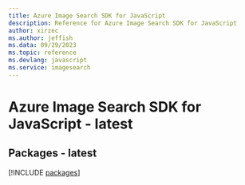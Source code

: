 ```yaml
---
title: Azure Image Search SDK for JavaScript
description: Reference for Azure Image Search SDK for JavaScript
author: xirzec
ms.author: jeffish
ms.data: 09/29/2023
ms.topic: reference
ms.devlang: javascript
ms.service: imagesearch
---
```

# Azure Image Search SDK for JavaScript - latest
## Packages - latest
[!INCLUDE [packages](image-search-index.md)]